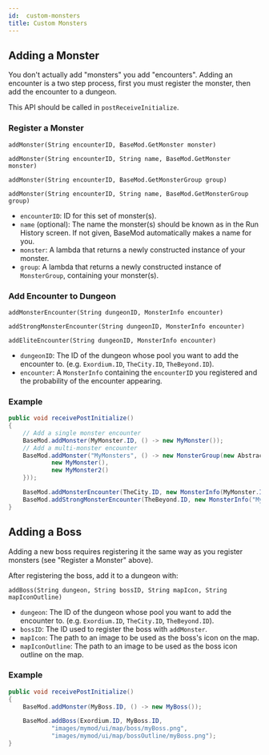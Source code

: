 ```yaml
---
id:  custom-monsters
title: Custom Monsters
---
```


## Adding a Monster

You don't actually add "monsters" you add "encounters". Adding an encounter is a two step process, first you must register the monster, then add the encounter to a dungeon.

This API should be called in `postReceiveInitialize`.

### Register a Monster

`addMonster(String encounterID, BaseMod.GetMonster monster)`

`addMonster(String encounterID, String name, BaseMod.GetMonster monster)`

`addMonster(String encounterID, BaseMod.GetMonsterGroup group)`

`addMonster(String encounterID, String name, BaseMod.GetMonsterGroup group)`

* `encounterID`: ID for this set of monster(s).
* `name` (optional): The name the monster(s) should be known as in the Run History screen. If not given, BaseMod automatically makes a name for you.
* `monster`: A lambda that returns a newly constructed instance of your monster.
* `group`: A lambda that returns a newly constructed instance of `MonsterGroup`, containing your monster(s).

### Add Encounter to Dungeon

`addMonsterEncounter(String dungeonID, MonsterInfo encounter)`

`addStrongMonsterEncounter(String dungeonID, MonsterInfo encounter)`

`addEliteEncounter(String dungeonID, MonsterInfo encounter)`

* `dungeonID`: The ID of the dungeon whose pool you want to add the encounter to. (e.g. `Exordium.ID`, `TheCity.ID`, `TheBeyond.ID`).
* `encounter`: A `MonsterInfo` containing the `encounterID` you registered and the probability of the encounter appearing.


### Example
```Java
public void receivePostInitialize()
{
    // Add a single monster encounter
    BaseMod.addMonster(MyMonster.ID, () -> new MyMonster());
    // Add a multi-monster encounter
    BaseMod.addMonster("MyMonsters", () -> new MonsterGroup(new AbstractMonster[] {
            new MyMonster(),
            new MyMonster2()
    }));

    BaseMod.addMonsterEncounter(TheCity.ID, new MonsterInfo(MyMonster.ID, 5));
    BaseMod.addStrongMonsterEncounter(TheBeyond.ID, new MonsterInfo("MyMonsters", 10));
}
```

## Adding a Boss

Adding a new boss requires registering it the same way as you register monsters (see "Register a Monster" above).

After registering the boss, add it to a dungeon with:

`addBoss(String dungeon, String bossID, String mapIcon, String mapIconOutline)`

* `dungeon`: The ID of the dungeon whose pool you want to add the encounter to. (e.g. `Exordium.ID`, `TheCity.ID`, `TheBeyond.ID`).
* `bossID`: The ID used to register the boss with `addMonster`.
* `mapIcon`: The path to an image to be used as the boss's icon on the map.
* `mapIconOutline`: The path to an image to be used as the boss icon outline on the map.

### Example
```Java
public void receivePostInitialize()
{
    BaseMod.addMonster(MyBoss.ID, () -> new MyBoss());

    BaseMod.addBoss(Exordium.ID, MyBoss.ID,
            "images/mymod/ui/map/boss/myBoss.png",
            "images/mymod/ui/map/bossOutline/myBoss.png");
}
```